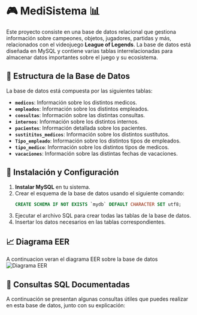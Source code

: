 # 🎮 MediSistema 📊

Este proyecto consiste en una base de datos relacional que gestiona información sobre campeones, objetos, jugadores, partidas y más, relacionados con el videojuego **League of Legends**. La base de datos está diseñada en MySQL y contiene varias tablas interrelacionadas para almacenar datos importantes sobre el juego y su ecosistema.

## 📁 Estructura de la Base de Datos

La base de datos está compuesta por las siguientes tablas:

- **`medicos`**: Información sobre los distintos medicos.
- **`empleados`**: Información sobre los distintos empleados.
- **`consultas`**: Información sobre las distintas consultas.
- **`internos`**: Información sobre los distintos internos.
- **`pacientes`**: Información detallada sobre los pacientes.
- **`sustititos_medicos`**: Información sobre los distintos sustitutos.
- **`Tipo_empleado`**: Información sobre los distintos tipos de empleados.
- **`tipo_medico`**: Información sobre los distintos tipos de medicos.
- **`vacaciones`**: Información sobre las distintas fechas de vacaciones.

## 🚀 Instalación y Configuración

1. **Instalar MySQL** en tu sistema.
2. Crear el esquema de la base de datos usando el siguiente comando:
    ```sql
    CREATE SCHEMA IF NOT EXISTS `mydb` DEFAULT CHARACTER SET utf8;
    ```
3. Ejecutar el archivo SQL para crear todas las tablas de la base de datos.
4. Insertar los datos necesarios en las tablas correspondientes.

## 📈 Diagrama EER
A continuacion veran el diagrama EER sobre la base de datos 
![Diagrama EER](Diagrama_EER.jfif)


## 📝 Consultas SQL Documentadas

A continuación se presentan algunas consultas útiles que puedes realizar en esta base de datos, junto con su explicación: